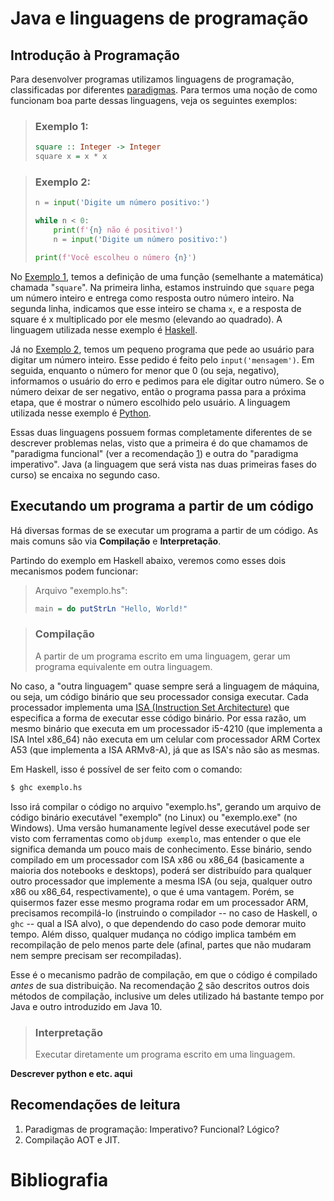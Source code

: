 Java e linguagens de programação
================================

Introdução à Programação
------------------------

Para desenvolver programas utilizamos linguagens de programação, classificadas
por diferentes
[paradigmas](https://en.wikipedia.org/wiki/Programming_paradigm). Para termos
uma noção de como funcionam boa parte dessas linguagens, veja os seguintes
exemplos:

> ### Exemplo 1:
>
> ```haskell
> square :: Integer -> Integer
> square x = x * x
> ```

> ### Exemplo 2:
>
> ```python
> n = input('Digite um número positivo:')
>
> while n < 0:
>     print(f'{n} não é positivo!')
>     n = input('Digite um número positivo:')
>
> print(f'Você escolheu o número {n}')
> ```

No [Exemplo 1](#exemplo-1), temos a definição de uma função (semelhante a
matemática) chamada "`square`". Na primeira linha, estamos instruindo que
`square` pega um número inteiro e entrega como resposta outro número inteiro.
Na segunda linha, indicamos que esse inteiro se chama `x`, e a resposta de
square é x multiplicado por ele mesmo (elevando ao quadrado). A linguagem
utilizada nesse exemplo é [Haskell](haskell.org/).

Já no [Exemplo 2](#exemplo-2), temos um pequeno programa que pede ao usuário
para digitar um número inteiro. Esse pedido é feito pelo `input('mensagem')`.
Em seguida, enquanto o número for menor que 0 (ou seja, negativo), informamos o
usuário do erro e pedimos para ele digitar outro número. Se o número deixar de
ser negativo, então o programa passa para a próxima etapa, que é mostrar o
número escolhido pelo usuário. A linguagem utilizada nesse exemplo é
[Python](python.org).

Essas duas linguagens possuem formas completamente diferentes de se descrever
problemas nelas, visto que a primeira é do que chamamos de "paradigma
funcional" (ver a recomendação [1](#recomendações-de-leitura)) e outra do
"paradigma imperativo". Java (a linguagem que será vista nas duas primeiras
fases do curso) se encaixa no segundo caso.


Executando um programa a partir de um código
--------------------------------------------

Há diversas formas de se executar um programa a partir de um código. As mais
comuns são via **Compilação** e **Interpretação**.

Partindo do exemplo em Haskell abaixo, veremos como esses dois mecanismos podem
funcionar:

> Arquivo "exemplo.hs":
>
> ```haskell
> main = do putStrLn "Hello, World!"
> ```

> ### Compilação
>
> A partir de um programa escrito em uma linguagem, gerar um programa
> equivalente em outra linguagem.

No caso, a "outra linguagem" quase sempre será a linguagem de máquina, ou seja,
um código binário que seu processador consiga executar. Cada processador
implementa uma [ISA (Instruction Set
Architecture)](https://en.wikipedia.org/wiki/Instruction_set_architecture) que
especifica a forma de executar esse código binário. Por essa razão, um mesmo
binário que executa em um processador i5-4210 (que implementa a ISA Intel
x86_64) não executa em um celular com processador ARM Cortex A53 (que
implementa a ISA ARMv8-A), já que as ISA's não são as mesmas.

Em Haskell, isso é possível de ser feito com o comando:

```bash
$ ghc exemplo.hs
```

Isso irá compilar o código no arquivo "exemplo.hs", gerando um arquivo de
código binário executável "exemplo" (no Linux) ou "exemplo.exe" (no Windows).
Uma versão humanamente legível desse executável pode ser visto com ferramentas
como `objdump exemplo`, mas entender o que ele significa demanda um pouco mais
de conhecimento. Esse binário, sendo compilado em um processador com ISA x86 ou
x86_64 (basicamente a maioria dos notebooks e desktops), poderá ser distribuído
para qualquer outro processador que implemente a mesma ISA (ou seja, qualquer
outro x86 ou x86_64, respectivamente), o que é uma vantagem. Porém, se
quisermos fazer esse mesmo programa rodar em um processador ARM, precisamos
recompilá-lo (instruindo o compilador -- no caso de Haskell, o `ghc` -- qual a
ISA alvo), o que dependendo do caso pode demorar muito tempo. Além disso,
qualquer mudança no código implica também em recompilação de pelo menos parte
dele (afinal, partes que não mudaram nem sempre precisam ser recompiladas).

Esse é o mecanismo padrão de compilação, em que o código é compilado *antes* de
sua distribuição. Na recomendação [2](#recomendações-de-leitura) são descritos
outros dois métodos de compilação, inclusive um deles utilizado há bastante
tempo por Java e outro introduzido em Java 10.

> ### Interpretação
>
> Executar diretamente um programa escrito em uma linguagem.

__Descrever python e etc. aqui__


Recomendações de leitura
------------------------

1. Paradigmas de programação: Imperativo? Funcional? Lógico?
2. Compilação AOT e JIT.


Bibliografia
============

